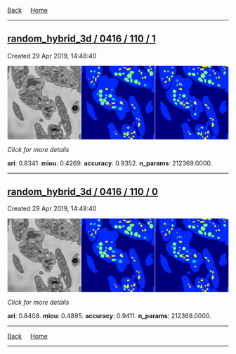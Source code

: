 
[Back](..)&nbsp;&nbsp;&nbsp;&nbsp;&nbsp;[Home](https://leapmanlab.github.io/snapshots)

---

<div class="summary"><a href="1"><h2>random_hybrid_3d / 0416 / 110 / 1</h2></a><p>Created 29 Apr 2019, 14:48:40
</p><a href="1"><img src="1/media/summary.png" align="center"></a><p>
<i>Click for more details</i>
</p></div>

**ari**: 0.8341. **miou**: 0.4269. **accuracy**: 0.9352. **n_params**: 212369.0000. 

---

<div class="summary"><a href="0"><h2>random_hybrid_3d / 0416 / 110 / 0</h2></a><p>Created 29 Apr 2019, 14:48:40
</p><a href="0"><img src="0/media/summary.png" align="center"></a><p>
<i>Click for more details</i>
</p></div>

**ari**: 0.8408. **miou**: 0.4895. **accuracy**: 0.9411. **n_params**: 212369.0000. 

---

[Back](..)&nbsp;&nbsp;&nbsp;&nbsp;&nbsp;[Home](https://leapmanlab.github.io/snapshots)

---